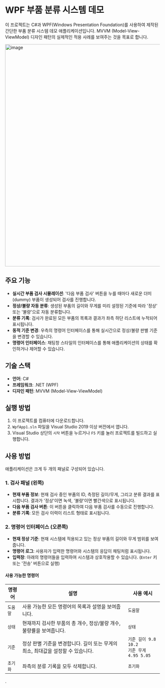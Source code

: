 # WPF 부품 분류 시스템 데모

이 프로젝트는 C#과 WPF(Windows Presentation Foundation)를 사용하여 제작된 간단한 부품 분류 시스템 데모 애플리케이션입니다. MVVM (Model-View-ViewModel) 디자인 패턴의 실제적인 적용 사례를 보여주는 것을 목표로 합니다.

<img width="776" height="722" alt="image" src="https://github.com/user-attachments/assets/3c161294-3edf-452f-a103-f20f5fb7d84e" />


## 주요 기능

- **실시간 부품 검사 시뮬레이션**: '다음 부품 검사' 버튼을 누를 때마다 새로운 더미(dummy) 부품이 생성되어 검사를 진행합니다.
- **정상/불량 자동 분류**: 생성된 부품의 길이와 무게를 미리 설정된 기준에 따라 '정상' 또는 '불량'으로 자동 분류합니다.
- **분류 기록**: 검사가 완료된 모든 부품의 목록과 결과가 좌측 하단 리스트에 누적되어 표시됩니다.
- **동적 기준 변경**: 우측의 명령어 인터페이스를 통해 실시간으로 정상/불량 판별 기준을 변경할 수 있습니다.
- **명령어 인터페이스**: 채팅창 스타일의 인터페이스를 통해 애플리케이션의 상태를 확인하거나 제어할 수 있습니다.

## 기술 스택

- **언어**: C#
- **프레임워크**: .NET (WPF)
- **디자인 패턴**: MVVM (Model-View-ViewModel)

## 실행 방법

1.  이 프로젝트를 컴퓨터에 다운로드합니다.
2.  `WpfApp1.sln` 파일을 Visual Studio 2019 이상 버전에서 엽니다.
3.  Visual Studio 상단의 `시작` 버튼을 누르거나 `F5` 키를 눌러 프로젝트를 빌드하고 실행합니다.

## 사용 방법

애플리케이션은 크게 두 개의 패널로 구성되어 있습니다.

### 1. 검사 패널 (왼쪽)

- **현재 부품 정보**: 현재 검사 중인 부품의 ID, 측정된 길이/무게, 그리고 분류 결과를 표시합니다. 결과가 '정상'이면 녹색, '불량'이면 빨간색으로 표시됩니다.
- **다음 부품 검사 버튼**: 이 버튼을 클릭하여 다음 부품 검사를 수동으로 진행합니다.
- **분류 기록**: 모든 검사 이력이 리스트 형태로 표시됩니다.

### 2. 명령어 인터페이스 (오른쪽)

- **현재 정상 기준**: 현재 시스템에 적용되고 있는 정상 부품의 길이와 무게 범위를 보여줍니다.
- **명령어 로그**: 사용자가 입력한 명령어와 시스템의 응답이 채팅처럼 표시됩니다.
- **입력창**: 아래의 명령어들을 입력하여 시스템과 상호작용할 수 있습니다. (`Enter` 키 또는 '전송' 버튼으로 실행)

#### 사용 가능한 명령어

| 명령어 | 설명 | 사용 예시 |
| --- | --- | --- |
| `도움말` | 사용 가능한 모든 명령어의 목록과 설명을 보여줍니다. | `도움말` |
| `상태` | 현재까지 검사한 부품의 총 개수, 정상/불량 개수, 불량률을 보여줍니다. | `상태` |
| `기준` | 정상 판별 기준을 변경합니다. 길이 또는 무게의 최소, 최대값을 설정할 수 있습니다. | `기준 길이 9.8 10.2` <br> `기준 무게 4.95 5.05` |
| `초기화` | 좌측의 분류 기록을 모두 삭제합니다. | `초기화` |
.
